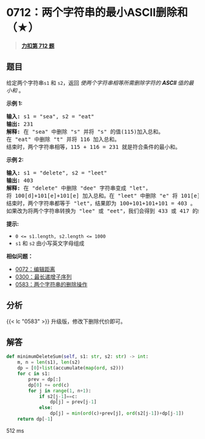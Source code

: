# 0712：两个字符串的最小ASCII删除和（★）


> <u>**[力扣第 712 题](https://leetcode.cn/problems/minimum-ascii-delete-sum-for-two-strings/)**</u>

## 题目

<p>给定两个字符串<code>s1</code> 和 <code>s2</code>，返回 <em>使两个字符串相等所需删除字符的 <strong>ASCII </strong>值的最小和 </em>。</p>



<p><strong>示例 1:</strong></p>

<pre>
<strong>输入:</strong> s1 = "sea", s2 = "eat"
<strong>输出:</strong> 231
<strong>解释:</strong> 在 "sea" 中删除 "s" 并将 "s" 的值(115)加入总和。
在 "eat" 中删除 "t" 并将 116 加入总和。
结束时，两个字符串相等，115 + 116 = 231 就是符合条件的最小和。
</pre>

<p><strong>示例 2:</strong></p>

<pre>
<strong>输入:</strong> s1 = "delete", s2 = "leet"
<strong>输出:</strong> 403
<strong>解释:</strong> 在 "delete" 中删除 "dee" 字符串变成 "let"，
将 100[d]+101[e]+101[e] 加入总和。在 "leet" 中删除 "e" 将 101[e] 加入总和。
结束时，两个字符串都等于 "let"，结果即为 100+101+101+101 = 403 。
如果改为将两个字符串转换为 "lee" 或 "eet"，我们会得到 433 或 417 的结果，比答案更大。
</pre>



<p><strong>提示:</strong></p>

<ul>
<li><code>0 &lt;= s1.length, s2.length &lt;= 1000</code></li>
<li><code>s1</code> 和 <code>s2</code> 由小写英文字母组成</li>
</ul>


**相似问题：**
- [0072：编辑距离](/leetcode/0072)
- [0300：最长递增子序列](/leetcode/0300)
- [0583：两个字符串的删除操作](/leetcode/0583)


## 分析

{{< lc "0583" >}} 升级版，修改下删除代价即可。

## 解答

```python
def minimumDeleteSum(self, s1: str, s2: str) -> int:
    m, n = len(s1), len(s2)
    dp = [0]+list(accumulate(map(ord, s2)))
    for c in s1:
        prev = dp[:]
        dp[0] += ord(c)
        for j in range(1, n+1):
            if s2[j-1]==c:
                dp[j] = prev[j-1]
            else:
                dp[j] = min(ord(c)+prev[j], ord(s2[j-1])+dp[j-1])
    return dp[-1]
```
512 ms

